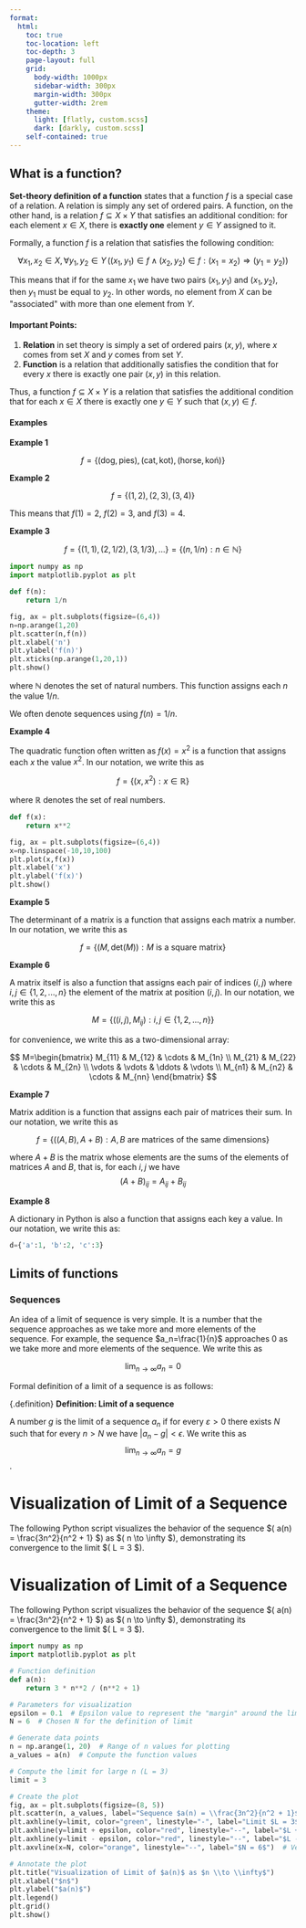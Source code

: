 ```yaml
---
format:
  html:
    toc: true
    toc-location: left
    toc-depth: 3
    page-layout: full
    grid:
      body-width: 1000px
      sidebar-width: 300px
      margin-width: 300px
      gutter-width: 2rem
    theme:
      light: [flatly, custom.scss]
      dark: [darkly, custom.scss]
    self-contained: true
---
```


## What is a function?

**Set-theory definition of a function** states that a function $f$ is a special case of a relation. A relation is simply any set of ordered pairs. A function, on the other hand, is a relation $f \subseteq X \times Y$ that satisfies an additional condition: for each element $x \in X$, there is **exactly one** element $y \in Y$ assigned to it.

Formally, a function $f$ is a relation that satisfies the following condition:

$$
\forall x_1, x_2 \in X, \, \forall y_1, y_2 \in Y \, \left( (x_1, y_1) \in f \land (x_2, y_2) \in f : (x_1 = x_2) \Rightarrow (y_1 = y_2) \right)
$$

This means that if for the same $x_1$ we have two pairs $(x_1, y_1)$ and $(x_1, y_2)$, then $y_1$ must be equal to $y_2$. In other words, no element from $X$ can be "associated" with more than one element from $Y$.

#### Important Points:
1. **Relation** in set theory is simply a set of ordered pairs $(x, y)$, where $x$ comes from set $X$ and $y$ comes from set $Y$.
2. **Function** is a relation that additionally satisfies the condition that for every $x$ there is exactly one pair $(x, y)$ in this relation.

Thus, a function $f \subseteq X \times Y$ is a relation that satisfies the additional condition that for each $x \in X$ there is exactly one $y \in Y$ such that $(x, y) \in f$.

#### Examples

**Example 1**

$$
f=\{(\text{dog}, \text{pies}), (\text{cat}, \text{kot}), (\text{horse}, \text{ko\'n})\}
$$

**Example 2**

$$
f=\{(1,2), (2,3), (3,4)\}
$$

This means that $f(1)=2$, $f(2)=3$, and $f(3)=4$.

**Example 3**

$$
f=\{(1,1),(2,1/2),(3,1/3),...\}=\{(n,1/n): n \in \mathbb{N}\}
$$

```python
import numpy as np
import matplotlib.pyplot as plt

def f(n):
    return 1/n

fig, ax = plt.subplots(figsize=(6,4))
n=np.arange(1,20)
plt.scatter(n,f(n))
plt.xlabel('n')
plt.ylabel('f(n)')
plt.xticks(np.arange(1,20,1))
plt.show()
```

where $\mathbb{N}$ denotes the set of natural numbers. This function assigns each $n$ the value $1/n$.

We often denote sequences using $f(n)=1/n$.

**Example 4**

The quadratic function often written as $f(x)=x^2$ is a function that assigns each $x$ the value $x^2$. In our notation, we write this as

$$
f=\{(x,x^2): x \in \mathbb{R}\}
$$

where $\mathbb{R}$ denotes the set of real numbers.

```python
def f(x):
    return x**2

fig, ax = plt.subplots(figsize=(6,4))
x=np.linspace(-10,10,100)
plt.plot(x,f(x))
plt.xlabel('x')
plt.ylabel('f(x)')
plt.show()
```

**Example 5**

The determinant of a matrix is a function that assigns each matrix a number. In our notation, we write this as

$$
f=\{(M,\text{det}(M)): M \text{ is a square matrix}\}
$$

**Example 6**

A matrix itself is also a function that assigns each pair of indices $(i,j)$ where $i,j \in \{1,2,...,n\}$ the element of the matrix at position $(i,j)$. In our notation, we write this as

$$
M=\{((i,j),M_{ij}): i,j \in \{1,2,...,n\}\}
$$

for convenience, we write this as a two-dimensional array:

$$
M=\begin{bmatrix}
M_{11} & M_{12} & \cdots & M_{1n} \\
M_{21} & M_{22} & \cdots & M_{2n} \\
\vdots & \vdots & \ddots & \vdots \\
M_{n1} & M_{n2} & \cdots & M_{nn}
\end{bmatrix}
$$

**Example 7**

Matrix addition is a function that assigns each pair of matrices their sum. In our notation, we write this as

$$
f=\{((A,B),A+B): A,B \text{ are matrices of the same dimensions}\}
$$

where $A+B$ is the matrix whose elements are the sums of the elements of matrices $A$ and $B$, that is, for each $i,j$ we have 
$$
(A+B)_{ij}=A_{ij}+B_{ij}
$$

**Example 8**

A dictionary in Python is also a function that assigns each key a value. In our notation, we write this as:

```python
d={'a':1, 'b':2, 'c':3}
```

## Limits of functions

### Sequences

An idea of a limit of sequence is very simple. It is a number that the sequence approaches as we take more and more elements of the sequence. For example, the sequence $a_n=\frac{1}{n}$ approaches 0 as we take more and more elements of the sequence. We write this as

$$
\lim_{n \to \infty} a_n=0
$$

Formal definition of a limit of a sequence is as follows:

 {.definition}
**Definition: Limit of a sequence**

A number $g$ is the limit of a sequence $a_n$ if for every $\varepsilon>0$ there exists $N$ such that for every $n>N$ we have $|a_n-g|<\epsilon$. 
We write this as $$\lim_{n \to \infty} a_n=g$$.


# Visualization of Limit of a Sequence

The following Python script visualizes the behavior of the sequence $( a(n) = \frac{3n^2}{n^2 + 1} $) as $( n \to \infty $), demonstrating its convergence to the limit $( L = 3 $).

# Visualization of Limit of a Sequence

The following Python script visualizes the behavior of the sequence $( a(n) = \frac{3n^2}{n^2 + 1} $) as $( n \to \infty $), demonstrating its convergence to the limit $( L = 3 $).

```python
import numpy as np
import matplotlib.pyplot as plt

# Function definition
def a(n):
    return 3 * n**2 / (n**2 + 1)

# Parameters for visualization
epsilon = 0.1  # Epsilon value to represent the "margin" around the limit
N = 6  # Chosen N for the definition of limit

# Generate data points
n = np.arange(1, 20)  # Range of n values for plotting
a_values = a(n)  # Compute the function values

# Compute the limit for large n (L = 3)
limit = 3

# Create the plot
fig, ax = plt.subplots(figsize=(8, 5))
plt.scatter(n, a_values, label="Sequence $a(n) = \\frac{3n^2}{n^2 + 1}$", color="blue")  # Sequence points
plt.axhline(y=limit, color="green", linestyle="-", label="Limit $L = 3$")  # The limit line
plt.axhline(y=limit + epsilon, color="red", linestyle="--", label="$L + \\varepsilon$")  # Upper epsilon bound
plt.axhline(y=limit - epsilon, color="red", linestyle="--", label="$L - \\varepsilon$")  # Lower epsilon bound
plt.axvline(x=N, color="orange", linestyle="--", label="$N = 6$")  # Vertical line for N

# Annotate the plot
plt.title("Visualization of Limit of $a(n)$ as $n \\to \\infty$")
plt.xlabel("$n$")
plt.ylabel("$a(n)$")
plt.legend()
plt.grid()
plt.show()
